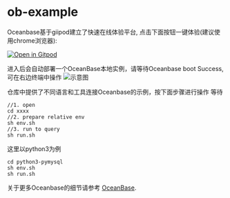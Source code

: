 # ob-example
Oceanbase基于giipod建立了快速在线体验平台, 点击下面按钮一键体验(建议使用chrome浏览器):

[![Open in Gitpod](https://gitpod.io/button/open-in-gitpod.svg)](https://gitpod.io/#https://github.com/akaError/ob-example)

进入后会自动部署一个OceanBase本地实例，请等待Oceanbase boot Success, 可在右边终端中操作
![示意图](https://cn-hangzhou.oss-cdn.aliyun-inc.com/git/force/uploads/comment/292665/34479482796045550/image.png)

仓库中提供了不同语言和工具连接Oceanbase的示例，按下面步骤进行操作
等待
```
//1. open 
cd xxxx
//2. prepare relative env
sh env.sh
//3. run to query
sh run.sh
```
这里以python3为例
```
cd python3-pymysql
sh env.sh
sh run.sh
```

关于更多Oceanbase的细节请参考 [OceanBase](https://open.oceanbase.com).

